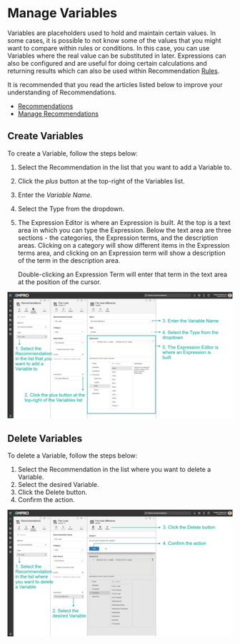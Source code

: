 # Manage Variables

Variables are placeholders used to hold and maintain certain values. In some cases, it is possible to not know some of the values that you might want to compare within rules or conditions. In this case, you can use Variables where the real value can be substituted in later. Expressions can also be configured and are useful for doing certain calculations and returning results which can also be used within Recommendation [Rules](../../concepts/recommendation/rule.md). &#x20;

<!-- unsupported tag removed -->
It is recommended that you read the articles listed below to improve your understanding of Recommendations.

* [Recommendations](../../concepts/recommendation/)
* [Manage Recommendations](manage-recommendations.md)
<!-- unsupported tag removed -->

## Create Variables

To create a Variable, follow the steps below:

1. Select the Recommendation in the list that you want to add a Variable to.
2. Click the _plus_ button at the top-right of the Variables list.
3. Enter the _Variable Name._
4. Select the Type from the dropdown.
5.  The Expression Editor is where an Expression is built. At the top is a text area in which you can type the Expression. Below the text area are three sections - the categories, the Expression terms, and the description areas. Clicking on a category will show different items in the Expression terms area, and clicking on an Expression term will show a description of the term in the description area.‌

    Double-clicking an Expression Term will enter that term in the text area at the position of the cursor.

![](<../../.gitbook/assets/image (497).png>)

## Delete Variables

To delete a Variable, follow the steps below:

1. Select the Recommendation in the list where you want to delete a Variable.
2. Select the desired Variable.
3. Click the Delete button.
4. Confirm the action.

![](<../../.gitbook/assets/image (1346).png>)
